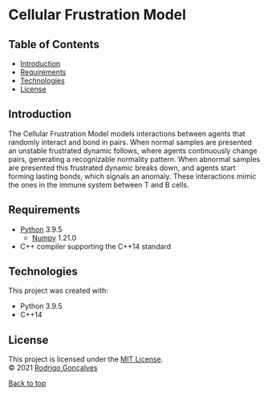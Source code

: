 # Cellular Frustration Model

## Table of Contents

* [Introduction](#introduction)
* [Requirements](#requirements)
* [Technologies](#technologies)
* [License](#license)

## Introduction

The Cellular Frustration Model models interactions between agents that randomly interact and bond in pairs. When normal samples are presented an unstable frustrated dynamic follows, where agents continuously change pairs, generating a recognizable normality pattern. When abnormal samples are presented this frustrated dynamic breaks down, and agents start forming lasting bonds, which signals an anomaly. These interactions mimic the ones in the immune system between T and B cells.

## Requirements

- [Python](https://www.python.org/) 3.9.5
    - [Numpy](https://numpy.org/) 1.21.0
- C++ compiler supporting the C++14 standard

## Technologies

This project was created with:
- Python 3.9.5
- C++14

## License

This project is licensed under the [MIT License](LICENSE).  
&copy; 2021 [Rodrigo Gonçalves](https://github.com/rfgon)

[Back to top](#cellular-frustration-model)
